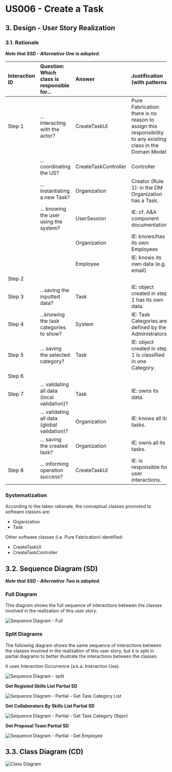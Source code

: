 # US006 - Create a Task 

## 3. Design - User Story Realization 

### 3.1. Rationale

_**Note that SSD - Alternative One is adopted.**_

| Interaction ID | Question: Which class is responsible for...                     | Answer               | Justification (with patterns)                                                                                      |
|:---------------|:----------------------------------------------------------------|:---------------------|:-------------------------------------------------------------------------------------------------------------------|
| Step 1  		  | 	... interacting with the actor?                             | CreateTaskUI         | Pure Fabrication: there is no reason to assign this responsibility to any existing class in the Domain Model.      |
| 			  	  | 	... coordinating the US?                                    | CreateTaskController | Controller                                                                                                         |
| 			  	  | 	... instantiating a new Task?                               | Organization         | Creator (Rule 1): in the DM Organization has a Task.                                                               |
| 			  	  | ... knowing the user using the system?                          | UserSession          | IE: cf. A&A component documentation.                                                                               |
| 			  	  | 							                                    | Organization         | IE: knows/has its own Employees                                                                                    |
| 			  	  | 							                                    | Employee             | IE: knows its own data (e.g. email)                                                                                |
| Step 2  		  | 							                                    |                      |                                                                                                                    |
| Step 3  		  | 	...saving the inputted data?                                | Task                 | IE: object created in step 1 has its own data.                                                                     |
| Step 4  		  | 	...knowing the task categories to show?                     | System               | IE: Task Categories are defined by the Administrators.                                                             |
| Step 5  		  | 	... saving the selected category?                           | Task                 | IE: object created in step 1 is classified in one Category.                                                        |
| Step 6  		  | 							                                    |                      |                                                                                                                    |
| Step 7  		  | 	... validating all data (local validation)?                 | Task                 | IE: owns its data.                                                                                                 | 
| 			  	  | 	... validating all data (global validation)?                | Organization         | IE: knows all its tasks.                                                                                           | 
| 			  	  | 	... saving the created task?                                | Organization         | IE: owns all its tasks.                                                                                            | 
| Step 8  		  | 	... informing operation success?                            | CreateTaskUI         | IE: is responsible for user interactions.                                                                          | 

### Systematization ##

According to the taken rationale, the conceptual classes promoted to software classes are: 

* Organization
* Task

Other software classes (i.e. Pure Fabrication) identified: 

* CreateTaskUI  
* CreateTaskController


## 3.2. Sequence Diagram (SD)

_**Note that SSD - Alternative Two is adopted.**_

### Full Diagram

This diagram shows the full sequence of interactions between the classes involved in the realization of this user story.

![Sequence Diagram - Full](svg/us005-sequence-diagram-full.svg)

### Split Diagrams

The following diagram shows the same sequence of interactions between the classes involved in the realization of this user story, but it is split in partial diagrams to better illustrate the interactions between the classes.

It uses Interaction Occurrence (a.k.a. Interaction Use).

![Sequence Diagram - split](svg/us005-sequence-diagram-split.svg)

**Get Registed Skills List Partial SD**

![Sequence Diagram - Partial - Get Task Category List](svg/us005-sequence-diagram-partial-skills-list.svg)

**Get Collaborators By Skills List Partial SD**

![Sequence Diagram - Partial - Get Task Category Object](svg/us005-sequence-diagram-partial-collaborators-list.svg)

**Get Proposal Team Partial SD**

![Sequence Diagram - Partial - Get Employee](svg/us005-sequence-diagram-partial-proposal-team.svg)


## 3.3. Class Diagram (CD)

![Class Diagram](svg/us005-class-diagram.svg)